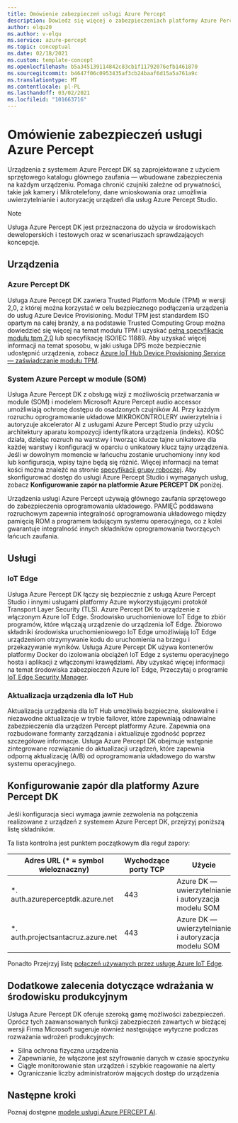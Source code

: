 ```yaml
---
title: Omówienie zabezpieczeń usługi Azure Percept
description: Dowiedz się więcej o zabezpieczeniach platformy Azure Percept
author: elqu20
ms.author: v-elqu
ms.service: azure-percept
ms.topic: conceptual
ms.date: 02/18/2021
ms.custom: template-concept
ms.openlocfilehash: b5a345139114842c83cb1f11792076efb1461870
ms.sourcegitcommit: b4647f06c0953435af3cb24baaf6d15a5a761a9c
ms.translationtype: MT
ms.contentlocale: pl-PL
ms.lasthandoff: 03/02/2021
ms.locfileid: "101663716"
---
```

# <a name="azure-percept-security-overview"></a>Omówienie zabezpieczeń usługi Azure Percept

Urządzenia z systemem Azure Percept DK są zaprojektowane z użyciem sprzętowego katalogu głównego zaufania — wbudowane zabezpieczenia na każdym urządzeniu. Pomaga chronić czujniki zależne od prywatności, takie jak kamery i Mikrotelefony, dane wnioskowania oraz umożliwia uwierzytelnianie i autoryzację urządzeń dla usług Azure Percept Studio.

> [!NOTE]
> Usługa Azure Percept DK jest przeznaczona do użycia w środowiskach deweloperskich i testowych oraz w scenariuszach sprawdzających koncepcje.

## <a name="devices"></a>Urządzenia

### <a name="azure-percept-dk"></a>Azure Percept DK

Usługa Azure Percept DK zawiera Trusted Platform Module (TPM) w wersji 2,0, z której można korzystać w celu bezpiecznego podłączenia urządzenia do usług Azure Device Provisioning. Moduł TPM jest standardem ISO opartym na całej branży, a na podstawie Trusted Computing Group można dowiedzieć się więcej na temat modułu TPM i uzyskać [pełną specyfikację modułu tpm 2,0](https://trustedcomputinggroup.org/resource/tpm-library-specification/) lub specyfikację ISO/IEC 11889. Aby uzyskać więcej informacji na temat sposobu, w jaki usługa DPS może bezpiecznie udostępnić urządzenia, zobacz [Azure IoT Hub Device Provisioning Service — zaświadczanie modułu TPM](https://docs.microsoft.com/azure/iot-dps/concepts-tpm-attestation).

### <a name="azure-percept-system-on-module-som"></a>System Azure Percept w module (SOM)

Usługa Azure Percept DK z obsługą wizji z możliwością przetwarzania w module (SOM) i modelem Microsoft Azure Percept audio accessor umożliwiają ochronę dostępu do osadzonych czujników AI. Przy każdym rozruchu oprogramowanie układowe MIKROKONTROLERY uwierzytelnia i autoryzuje akcelerator AI z usługami Azure Percept Studio przy użyciu architektury aparatu kompozycji identyfikatora urządzenia (indeks). KOŚĆ działa, dzieląc rozruch na warstwy i tworząc klucze tajne unikatowe dla każdej warstwy i konfiguracji w oparciu o unikatowy klucz tajny urządzenia. Jeśli w dowolnym momencie w łańcuchu zostanie uruchomiony inny kod lub konfiguracja, wpisy tajne będą się różnić. Więcej informacji na temat kości można znaleźć na stronie [specyfikacji grupy roboczej](https://trustedcomputinggroup.org/work-groups/dice-architectures/). Aby skonfigurować dostęp do usługi Azure Percept Studio i wymaganych usług, zobacz **Konfigurowanie zapór na platformie Azure PERCEPT DK** poniżej.

Urządzenia usługi Azure Percept używają głównego zaufania sprzętowego do zabezpieczenia oprogramowania układowego. PAMIĘĆ poddawana rozruchowym zapewnia integralność oprogramowania układowego między pamięcią ROM a programem ładującym systemu operacyjnego, co z kolei gwarantuje integralność innych składników oprogramowania tworzących łańcuch zaufania.

## <a name="services"></a>Usługi

### <a name="iot-edge"></a>IoT Edge

Usługa Azure Percept DK łączy się bezpiecznie z usługą Azure Percept Studio i innymi usługami platformy Azure wykorzystującymi protokół Transport Layer Security (TLS). Azure Percept DK to urządzenie z włączonym Azure IoT Edge. Środowisko uruchomieniowe IoT Edge to zbiór programów, które włączają urządzenie do urządzenia IoT Edge. Zbiorowo składniki środowiska uruchomieniowego IoT Edge umożliwiają IoT Edge urządzeniom otrzymywanie kodu do uruchomienia na brzegu i przekazywanie wyników. Usługa Azure Percept DK używa kontenerów platformy Docker do izolowania obciążeń IoT Edge z systemu operacyjnego hosta i aplikacji z włączonymi krawędziami. Aby uzyskać więcej informacji na temat środowiska zabezpieczeń Azure IoT Edge, Przeczytaj o programie [IoT Edge Security Manager](https://docs.microsoft.com/azure/iot-edge/iot-edge-security-manager?view=iotedge-2018-06).

### <a name="device-update-for-iot-hub"></a>Aktualizacja urządzenia dla IoT Hub

Aktualizacja urządzenia dla IoT Hub umożliwia bezpieczne, skalowalne i niezawodne aktualizacje w trybie failover, które zapewniają odnawialne zabezpieczenia dla urządzeń Percept platformy Azure. Zapewnia ona rozbudowane formanty zarządzania i aktualizuje zgodność poprzez szczegółowe informacje. Usługa Azure Percept DK obejmuje wstępnie zintegrowane rozwiązanie do aktualizacji urządzeń, które zapewnia odporną aktualizację (A/B) od oprogramowania układowego do warstw systemu operacyjnego.

<!---I think the below topics need to be somewhere else, (i.e. not on the main page)
--->

## <a name="configuring-firewalls-for-azure-percept-dk"></a>Konfigurowanie zapór dla platformy Azure Percept DK

Jeśli konfiguracja sieci wymaga jawnie zezwolenia na połączenia realizowane z urządzeń z systemem Azure Percept DK, przejrzyj poniższą listę składników.

Ta lista kontrolna jest punktem początkowym dla reguł zapory:

|Adres URL (* = symbol wieloznaczny) |Wychodzące porty TCP|    Użycie|
|-------------------|------------------|---------|
|*. auth.azureperceptdk.azure.net|   443|    Azure DK — uwierzytelnianie i autoryzacja modelu SOM|
|*. auth.projectsantacruz.azure.net| 443|    Azure DK — uwierzytelnianie i autoryzacja modelu SOM|

Ponadto Przejrzyj listę [połączeń używanych przez usługę Azure IoT Edge](https://docs.microsoft.com/azure/iot-edge/production-checklist?view=iotedge-2018-06#allow-connections-from-iot-edge-devices).

## <a name="additional-recommendations-for-deployment-to-production"></a>Dodatkowe zalecenia dotyczące wdrażania w środowisku produkcyjnym

Usługa Azure Percept DK oferuje szeroką gamę możliwości zabezpieczeń. Oprócz tych zaawansowanych funkcji zabezpieczeń zawartych w bieżącej wersji Firma Microsoft sugeruje również następujące wytyczne podczas rozważania wdrożeń produkcyjnych:

- Silna ochrona fizyczna urządzenia
- Zapewnianie, że włączone jest szyfrowanie danych w czasie spoczynku
- Ciągłe monitorowanie stan urządzeń i szybkie reagowanie na alerty
- Ograniczanie liczby administratorów mających dostęp do urządzenia

## <a name="next-steps"></a>Następne kroki

Poznaj dostępne [modele usługi Azure PERCEPT AI](./overview-ai-models.md).